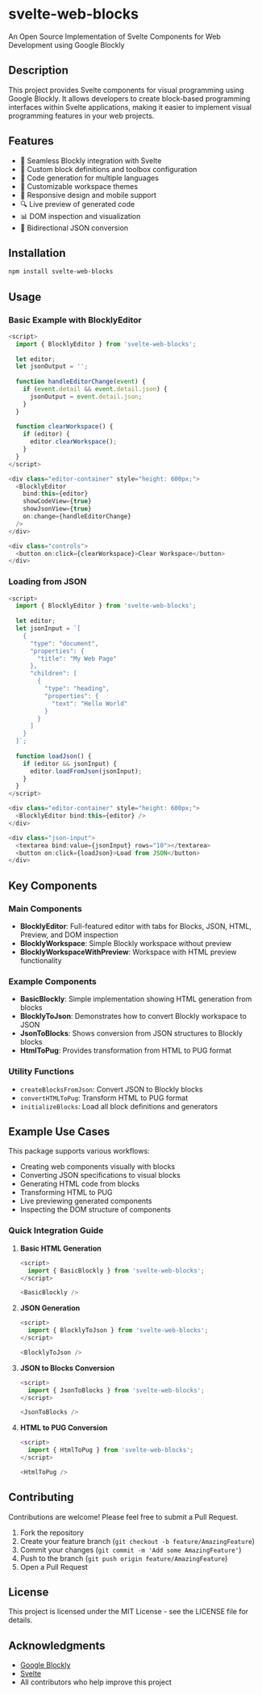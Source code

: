 # svelte-web-blocks
An Open Source Implementation of Svelte Components for Web Development using Google Blockly

## Description
This project provides Svelte components for visual programming using Google Blockly. It allows developers to create block-based programming interfaces within Svelte applications, making it easier to implement visual programming features in your web projects.

## Features
- 🔌 Seamless Blockly integration with Svelte
- 🧩 Custom block definitions and toolbox configuration
- 📝 Code generation for multiple languages
- 🎨 Customizable workspace themes
- 📱 Responsive design and mobile support
- 🔍 Live preview of generated code
- 📊 DOM inspection and visualization
- 🔄 Bidirectional JSON conversion

## Installation

```bash
npm install svelte-web-blocks
```

## Usage

### Basic Example with BlocklyEditor

```javascript
<script>
  import { BlocklyEditor } from 'svelte-web-blocks';
  
  let editor;
  let jsonOutput = '';
  
  function handleEditorChange(event) {
    if (event.detail && event.detail.json) {
      jsonOutput = event.detail.json;
    }
  }
  
  function clearWorkspace() {
    if (editor) {
      editor.clearWorkspace();
    }
  }
</script>

<div class="editor-container" style="height: 600px;">
  <BlocklyEditor 
    bind:this={editor}
    showCodeView={true}
    showJsonView={true}
    on:change={handleEditorChange}
  />
</div>

<div class="controls">
  <button on:click={clearWorkspace}>Clear Workspace</button>
</div>
```

### Loading from JSON

```javascript
<script>
  import { BlocklyEditor } from 'svelte-web-blocks';
  
  let editor;
  let jsonInput = `[
    {
      "type": "document",
      "properties": {
        "title": "My Web Page"
      },
      "children": [
        {
          "type": "heading",
          "properties": {
            "text": "Hello World"
          }
        }
      ]
    }
  ]`;
  
  function loadJson() {
    if (editor && jsonInput) {
      editor.loadFromJson(jsonInput);
    }
  }
</script>

<div class="editor-container" style="height: 600px;">
  <BlocklyEditor bind:this={editor} />
</div>

<div class="json-input">
  <textarea bind:value={jsonInput} rows="10"></textarea>
  <button on:click={loadJson}>Load from JSON</button>
</div>
```

## Key Components

### Main Components

- **BlocklyEditor**: Full-featured editor with tabs for Blocks, JSON, HTML, Preview, and DOM inspection
- **BlocklyWorkspace**: Simple Blockly workspace without preview
- **BlocklyWorkspaceWithPreview**: Workspace with HTML preview functionality

### Example Components

- **BasicBlockly**: Simple implementation showing HTML generation from blocks
- **BlocklyToJson**: Demonstrates how to convert Blockly workspace to JSON
- **JsonToBlocks**: Shows conversion from JSON structures to Blockly blocks
- **HtmlToPug**: Provides transformation from HTML to PUG format

### Utility Functions

- `createBlocksFromJson`: Convert JSON to Blockly blocks
- `convertHTMLToPug`: Transform HTML to PUG format
- `initializeBlocks`: Load all block definitions and generators

## Example Use Cases

This package supports various workflows:

- Creating web components visually with blocks
- Converting JSON specifications to visual blocks
- Generating HTML code from blocks
- Transforming HTML to PUG
- Live previewing generated components
- Inspecting the DOM structure of components

### Quick Integration Guide

1. **Basic HTML Generation**
   ```javascript
   <script>
     import { BasicBlockly } from 'svelte-web-blocks';
   </script>
   
   <BasicBlockly />
   ```

2. **JSON Generation**
   ```javascript
   <script>
     import { BlocklyToJson } from 'svelte-web-blocks';
   </script>
   
   <BlocklyToJson />
   ```

3. **JSON to Blocks Conversion**
   ```javascript
   <script>
     import { JsonToBlocks } from 'svelte-web-blocks';
   </script>
   
   <JsonToBlocks />
   ```

4. **HTML to PUG Conversion**
   ```javascript
   <script>
     import { HtmlToPug } from 'svelte-web-blocks';
   </script>
   
   <HtmlToPug />
   ```

## Contributing

Contributions are welcome! Please feel free to submit a Pull Request.

1. Fork the repository
2. Create your feature branch (`git checkout -b feature/AmazingFeature`)
3. Commit your changes (`git commit -m 'Add some AmazingFeature'`)
4. Push to the branch (`git push origin feature/AmazingFeature`)
5. Open a Pull Request

## License

This project is licensed under the MIT License - see the LICENSE file for details.

## Acknowledgments

- [Google Blockly](https://developers.google.com/blockly)
- [Svelte](https://svelte.dev/)
- All contributors who help improve this project